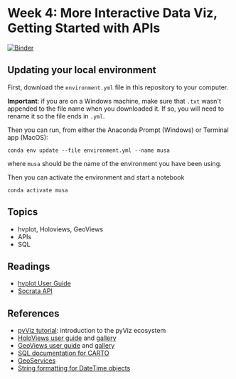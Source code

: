 # Week 4: More Interactive Data Viz, Getting Started with APIs

[![Binder](https://mybinder.org/badge_logo.svg)](https://mybinder.org/v2/gh/MUSA-620-Spring-2019/week-4/master?filepath=lecture-4.ipynb)

## Updating your local environment

First, download the `environment.yml` file in this repository to your computer.

**Important**: if you are on a Windows machine, make sure that `.txt` wasn't appended to the file name when you downloaded it. If so, you will need to rename it so the file ends in `.yml`.

Then you can run, from either the Anaconda Prompt (Windows) or Terminal app (MacOS):

```
conda env update --file environment.yml --name musa
```

where `musa` should be the name of the environment you have been using.

Then you can activate the environment and start a notebook

```
conda activate musa
```

## Topics

- hvplot, Holoviews, GeoViews
- APIs
- SQL

## Readings

- [hvplot User Guide](https://hvplot.pyviz.org/user_guide/index.html)
- [Socrata API](https://dev.socrata.com/consumers/getting-started.html)

## References

- [pyViz tutorial](http://pyviz.org/tutorial/index.html): introduction to the pyViz ecosystem
- [HoloViews user guide](http://holoviews.org/user_guide/index.html) and [gallery](http://holoviews.org/gallery/index.html)
- [GeoViews user guide](http://geoviews.org/user_guide/index.html) and [gallery](http://geoviews.org/gallery/index.html)
- [SQL documentation for CARTO](https://www.postgresql.org/docs/9.1/sql.html)
- [GeoServices](http://geoservices.github.io/)
- [String formatting for DateTime objects](http://strftime.org/)
